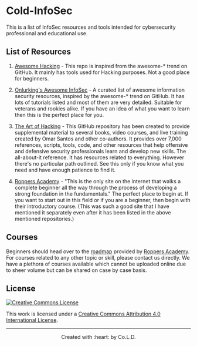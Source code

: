 # Cold-InfoSec

This is a list of InfoSec resources and tools intended for cybersecurity professional and educational use.

## List of Resources
1. [Awesome Hacking](https://github.com/carpedm20/awesome-hacking) - This repo is inspired from the awesome-* trend on GitHub. It mainly has tools used for Hacking purposes. Not a good place for beginners.

2. [Onlurking's Awesome InfoSec](https://github.com/onlurking/awesome-infosec) - A curated list of awesome information security resources, inspired by the awesome-* trend on GitHub. It has lots of tutorials listed and most of them are very detailed. Suitable for veterans and rookies alike. If you have an idea of what you want to learn then this is the perfect place for you.

3. [The Art of Hacking](https://github.com/The-Art-of-Hacking/h4cker) - This GitHub repository has been created to provide supplemental material to several books, video courses, and live training created by Omar Santos and other co-authors. It provides over 7,000 references, scripts, tools, code, and other resources that help offensive and defensive security professionals learn and develop new skills. The all-about-it reference. It has resources related to everything. However there's no particular path outlined. See this only if you know what you need and have enough patience to find it.

4. [Roppers Academy](https://www.hoppersroppers.org/) - "This is the only site on the internet that walks a complete beginner all the way through the process of developing a strong foundation in the fundamentals." The perfect place to begin at. If you want to start out in this field or if you are a beginner, then begin with their introductory course. 
(This was such a good site that I have mentioned it separately even after it has been listed in the above mentioned repositories.)

## Courses
Beginners should head over to the [roadmap](https://www.hoppersroppers.org/roadmap/) provided by [Roppers Academy](https://www.hoppersroppers.org/). For courses related to any other topic or skill, please contact us directly. We have a plethora of courses available which cannot be uploaded online due to sheer volume but can be shared on case by case basis.

## License

[![Creative Commons License](http://i.creativecommons.org/l/by/4.0/88x31.png)](http://creativecommons.org/licenses/by/4.0/)

This work is licensed under a [Creative Commons Attribution 4.0 International License](http://creativecommons.org/licenses/by/4.0/).

<hr>
<p align="center"> Created with :heart: by Co.L.D. </p>
